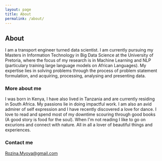 ```yaml
---
layout: page
title: About
permalink: /about/
---
```


## About

I am a transport engineer turned data scientist. I am currently pursuing my Masters in Information Technology in Big Data Science at the University of Pretoria, where the focus of my research is in Machine Learning and NLP (particulary training large language models on African Languages). My expertise lies in solving problems through the process of problem statement formulation, and acquiring, processing, analysing and presenting data. 

### More about me

I was born in Kenya, I have also lived in Tanzania and are currently residing in South Africa. My passions lie in doing impactful work. I am also an avid admirer of self expression and I have recently discovered a love for dance. I love to read and spend most of my downtime scouring through good books (A good story is food for the soul). When I'm not reading I like to go on excurions and connect with nature. All in all a lover of beautiful things and experiences. 

### Contact me

Rozina.Myoya@gmail.com



